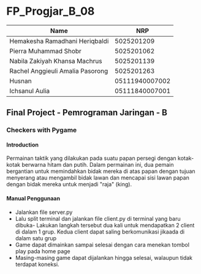 # FP_Progjar_B_08

| Name  | NRP |
| ------------- | ------------- |
| Hemakesha Ramadhani Heriqbaldi | 5025201209  |
| Pierra Muhammad Shobr | 5025201062  |
| Nabila Zakiyah Khansa Machrus | 5025201139  |
| Rachel Anggieuli Amalia Pasorong  | 5025201263  |
| Husnan | 	05111940007002  |
| Ichsanul Aulia | 05111840007001  |

## Final Project - Pemrograman Jaringan - B
### Checkers with Pygame
#### Introduction
Permainan taktik yang dilakukan pada suatu papan persegi dengan kotak-kotak berwarna hitam dan putih. Dalam permainan ini, dua pemain bergantian untuk memindahkan bidak mereka di atas papan dengan tujuan menyerang atau mengambil bidak lawan dan mencapai sisi lawan papan dengan bidak mereka untuk menjadi "raja" (king).

#### Manual Penggunaan
- Jalankan file server.py
- Lalu split terminal dan jalankan file client.py di terminal yang baru dibuka- Lakukan langkah tersebut dua kali untuk mendapatkan 2 client di dalam 1 grup. Kedua client dapat saling berkomunikasi jikaada di dalam satu grup
- Game dapat dimainkan sampai selesai dengan cara menekan tombol play pada home page
- Masing-masing game dapat dijalankan hingga selesai, walaupun tidak terdapat koneksi.
